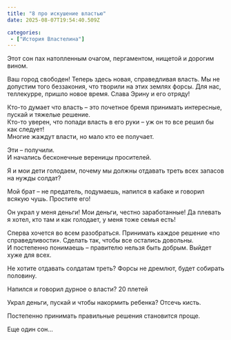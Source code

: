 ```yaml
---
title: "8 про искушение властью"
date: 2025-08-07T19:54:40.509Z

categories:
 - ["История Властелина"]
---
```


Этот сон пах натопленным очагом, пергаментом, нищетой и дорогим вином.

Ваш город свободен! Теперь здесь новая, справедливая власть. Мы не
допустим того беззакония, что творили на этих землях форсы. Для нас,
теллекурре, пришло новое время. Слава Эрину и его отряду!  
  
Кто-то думает что власть – это почетное бремя принимать интересные,
пускай и тяжелые решение.  
Кто-то уверен, что попади власть в его руки – уж он то все решил бы как
следует!  
Многие жаждут власти, но мало кто ее получает.

Эти – получили.  
И начались бесконечные вереницы просителей.

Я и мои дети голодаем, почему мы должны отдавать треть всех запасов на
нужды солдат?  
  
Мой брат – не предатель, подумаешь, напился в кабаке и говорил всякую
чушь. Простите его!

Он украл у меня деньги! Мои деньги, честно заработанные! Да плевать я
хотел, кто там и как голодает, у меня тоже семья есть!

Сперва хочется во всем разобраться. Принимать каждое решение «по
справедливости». Сделать так, чтобы все остались довольны.  
И постепенно понимаешь – правителю нельзя быть добрым. Выйдет хуже для
всех.  
  
Не хотите отдавать солдатам треть? Форсы не дремлют, будет собирать
половину.

Напился и говорил дурное о власти? 20 плетей

Украл деньги, пускай и чтобы накормить ребенка? Отсечь кисть.

Постепенно принимать правильные решения становится проще.

Еще один сон…
